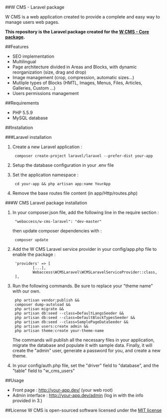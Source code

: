 ##W CMS - Laravel package


W CMS is a web application created to provide a complete and easy way to manage users web pages.

**This repository is the Laravel package created for the [W CMS - Core package](https://github.com/lgandelin/w-cms-core).**


##Features

- SEO implementation
- Multilingual
- Page architecture divided in Areas and Blocks, with dynamic reorganization (size, drag and drop)
- Image management (crop, compression, automatic sizes...)
- Mutliple types of Blocks (HMTL, Images, Menus, Files, Articles, Galleries, Custom ...)
-  Users permissions management


##Requirements

- PHP 5.5.9
- MySQL database


##Installation

###Laravel installation

1. Create a new Laravel application :

        composer create-project laravel/laravel --prefer-dist your-app

2. Setup the database configuration in your .env file

3. Set the application namespace :

        cd your-app && php artisan app:name YourApp

4. Remove the base routes file content (in app/Http/routes.php)


###W CMS Laravel package installation

1. In your composer.json file, add the following line in the require section :

        "webaccess/w-cms-laravel": "dev-master"

    then update composer dependencies with :

        composer update

2. Add the W CMS Laravel service provider in your config/app.php file to enable the package :
    
        'providers' => [
                [...],
                Webaccess\WCMSLaravel\WCMSLaravelServiceProvider::class,
        ],

 
3. Run the following commands. Be sure to replace your "theme name" with our own.

        php artisan vendor:publish &&
        composer dump-autoload &&
        php artisan migrate &&
        php artisan db:seed --class=DefaultLangsSeeder &&
        php artisan db:seed --class=DefaultBlockTypesSeeder &&
        php artisan db:seed --class=SamplePageDataSeeder &&
        php artisan users:create admin &&
        php artisan theme:create your-theme-name

    The commands will publish all the necessary files in your application, migrate the database and populate it with sample data. Finally, it will create the "admin" user, generate a password for you, and create a new theme.

4. In your config/auth.php file, set the "driver" field to "database", and the "table" field to "w_cms_users"


##Usage

- Front page : http://your-app.dev/ (your web root)
- Admin interface : http://your-app.dev/admin (log in with the info provided in 3.)


##License
W CMS is open-sourced software licensed under the [MIT license](http://opensource.org/licenses/MIT)